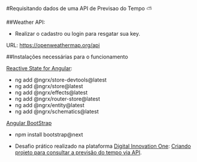 #Requisitando dados de uma API de Previsao do Tempo :partly_sunny:


##Weather API:

- Realizar o cadastro ou login para resgatar sua key.

URL: https://openweathermap.org/api

##Instalações necessárias para o funcionamento

[Reactive State for Angular](https://ngrx.io/guide/store "Reactive State for Angular"):


- ng add @ngrx/store-devtools@latest
- ng add @ngrx/store@latest
- ng add @ngrx/effects@latest
- ng add @ngrx/router-store@latest
- ng add @ngrx/entity@latest
- ng add @ngrx/schematics@latest

 
 [Angular BootStrap](https://getbootstrap.com/docs/5.0/getting-started/download/ "Angular BootStrap")
 
- npm install bootstrap@next</li>


- Desafio prático realizado na plataforma [Digital Innovation One](https://web.digitalinnovation.one/home "Digital Innovation One"): [Criando projeto para consultar a previsão do tempo via API](https://web.digitalinnovation.one/project/criando-projeto-para-consultar-a-previsao-do-tempo-via-api/learning/b3006cd0-6980-4dda-9760-7ff00e1ae134?back=/track/everis-fullstack-developer&bootcamp_id=4783a045-fcd6-4074-b5b7-4e85cab84888).

